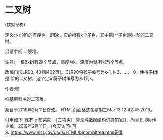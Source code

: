 # 二叉树


(数据结构)



定义:
k≥0阶的有序树，即Bk，它的根有k个子树，其中第i个子树是k-i阶的二叉树。



另请参阅
二项堆。



注意:
一棵Bk树有2k个节点，高度为k，深度为i处有k选i个节点。

改编自[CLR90, 401和402页]。CLR90将孩子编号为k-1, k-2，…， 0，使得子树i是i阶的二叉树。这个定义将子树编号为从1到k。


作者:钢


维基百科中的二项堆。








条目于2019年2月11日修改。
HTML页面格式化星期三Mar 13 12:42:45 2019。



引用如下:
保罗·e·布莱克，《二项树》
算法与数据结构词典[在线]，Paul E. Black主编，2019年2月11日。(今天访问)
可从:https://www.nist.gov/dads/HTML/binomialtree.html获得